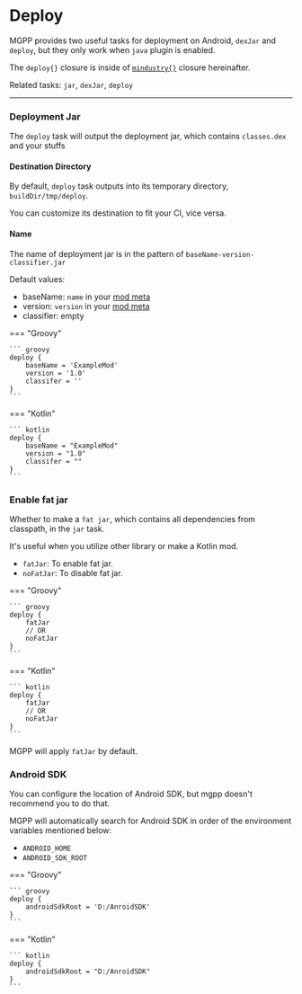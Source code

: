 # Deploy

MGPP provides two useful tasks for deployment on Android, `dexJar` and `deploy`,
but they only work when `java` plugin is enabled.

The `deploy{}` closure is inside of [`mindustry{}`](overview.md) closure hereinafter.

Related tasks: `jar`, `dexJar`, `deploy` 

___

### Deployment Jar
The `deploy` task will output the deployment jar, which contains `classes.dex` and your stuffs

#### Destination Directory
By default, `deploy` task outputs into its temporary directory, `buildDir/tmp/deploy`.

You can customize its destination to fit your CI, vice versa.

#### Name

The name of deployment jar is in the pattern of `baseName-version-classifier.jar`

Default values:

- baseName: `name` in your [mod meta](overview.md#mod-meta)
- version: `version` in your [mod meta](overview.md#mod-meta)
- classifier: empty

=== "Groovy"

    ``` groovy
    deploy {
        baseName = 'ExampleMod'
        version = '1.0'
        classifer = ''        
    }
    ```

=== "Kotlin"

    ``` kotlin
    deploy {
        baseName = "ExampleMod"
        version = "1.0"
        classifer = ""
    }
    ```

### Enable fat jar
Whether to make a `fat jar`, which contains all dependencies from classpath, in the `jar` task.

It's useful when you utilize other library or make a Kotlin mod.

- `fatJar`: To enable fat jar.
- `noFatJar`: To disable fat jar.

=== "Groovy"

    ``` groovy
    deploy {
        fatJar
        // OR
        noFatJar
    }
    ```

=== "Kotlin"

    ``` kotlin
    deploy {
        fatJar
        // OR
        noFatJar
    }
    ```
MGPP will apply `fatJar` by default.

### Android SDK

You can configure the location of Android SDK,
but mgpp doesn't recommend you to do that.

MGPP will automatically search for Android SDK in order of the environment variables mentioned below:

- `ANDROID_HOME`
- `ANDROID_SDK_ROOT`

=== "Groovy"

    ``` groovy
    deploy {
        androidSdkRoot = 'D:/AnroidSDK'
    }
    ```

=== "Kotlin"

    ``` kotlin
    deploy {
        androidSdkRoot = "D:/AnroidSDK"
    }
    ```